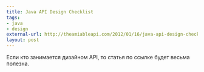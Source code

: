 ```yaml
---
title: Java API Design Checklist
tags:
- java
- design
external-url: http://theamiableapi.com/2012/01/16/java-api-design-checklist/
layout: post
---
```

Если кто занимается дизайном API, то статья по ссылке будет весьма полезна.
